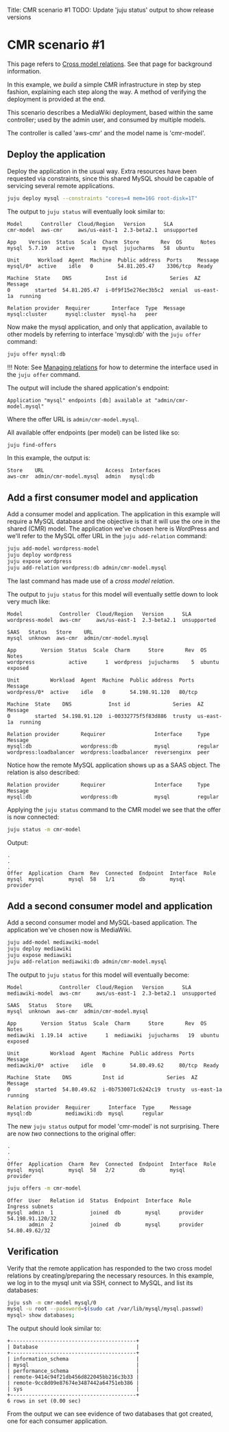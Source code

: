 Title: CMR scenario #1
TODO:  Update 'juju status' output to show release versions

# CMR scenario #1

This page refers to [Cross model relations][models-cmr]. See that page for
background information.

In this example, we *build* a simple CMR infrastructure in step by step
fashion, explaining each step along the way. A method of verifying the
deployment is provided at the end.

This scenario describes a MediaWiki deployment, based within the same
controller; used by the admin user, and consumed by multiple models.

The controller is called 'aws-cmr' and the model name is 'cmr-model'.

## Deploy the application

Deploy the application in the usual way. Extra resources have been requested
via constraints, since this shared MySQL should be capable of servicing several
remote applications.

```bash
juju deploy mysql --constraints "cores=4 mem=16G root-disk=1T"
```

The output to `juju status` will eventually look similar to:

```no-highlight
Model      Controller  Cloud/Region   Version      SLA
cmr-model  aws-cmr     aws/us-east-1  2.3-beta2.1  unsupported

App    Version  Status  Scale  Charm  Store       Rev  OS      Notes
mysql  5.7.19   active      1  mysql  jujucharms   58  ubuntu

Unit      Workload  Agent  Machine  Public address  Ports     Message
mysql/0*  active    idle   0        54.81.205.47    3306/tcp  Ready

Machine  State    DNS           Inst id              Series  AZ          Message
0        started  54.81.205.47  i-0f9f15e276ec3b5c2  xenial  us-east-1a  running

Relation provider  Requirer       Interface  Type  Message
mysql:cluster      mysql:cluster  mysql-ha   peer
```

Now make the mysql application, and only that application, available to other
models by referring to interface 'mysql:db' with the `juju offer` command:

```bash
juju offer mysql:db
```

!!! Note:
    See [Managing relations][charms-relations] for how to determine the
    interface used in the `juju offer` command.

The output will include the shared application's endpoint:

```no-highlight
Application "mysql" endpoints [db] available at "admin/cmr-model.mysql"
```

Where the offer URL is `admin/cmr-model.mysql`.

All available offer endpoints (per model) can be listed like so:

```bash
juju find-offers
```

In this example, the output is:

```no-highlight
Store    URL                    Access  Interfaces
aws-cmr  admin/cmr-model.mysql  admin   mysql:db
```

## Add a first consumer model and application

Add a consumer model and application. The application in this example will
require a MySQL database and the objective is that it will use the one in the
shared (CMR) model. The application we've chosen here is WordPress and we'll
refer to the MySQL offer URL in the `juju add-relation` command:

```bash
juju add-model wordpress-model
juju deploy wordpress
juju expose wordpress
juju add-relation wordpress:db admin/cmr-model.mysql
```

The last command has made use of a *cross model relation*.

The output to `juju status` for this model will eventually settle down to look
very much like:

```no-highlight
Model            Controller  Cloud/Region   Version      SLA
wordpress-model  aws-cmr     aws/us-east-1  2.3-beta2.1  unsupported

SAAS   Status   Store    URL
mysql  unknown  aws-cmr  admin/cmr-model.mysql

App        Version  Status  Scale  Charm      Store       Rev  OS      Notes
wordpress           active      1  wordpress  jujucharms    5  ubuntu  exposed

Unit          Workload  Agent  Machine  Public address  Ports   Message
wordpress/0*  active    idle   0        54.198.91.120   80/tcp

Machine  State    DNS            Inst id              Series  AZ          Message
0        started  54.198.91.120  i-00332775f5f83d886  trusty  us-east-1a  running

Relation provider       Requirer                Interface     Type     Message
mysql:db                wordpress:db            mysql         regular
wordpress:loadbalancer  wordpress:loadbalancer  reversenginx  peer
```

Notice how the remote MySQL application shows up as a SAAS object. The
relation is also described:

```no-highlight
Relation provider       Requirer                Interface     Type     Message
mysql:db                wordpress:db            mysql         regular
```

Applying the `juju status` command to the CMR model we see that the offer is
now connected:

```bash
juju status -m cmr-model
```

Output:

```no-highlight
.
.
.
Offer  Application  Charm  Rev  Connected  Endpoint  Interface  Role
mysql  mysql        mysql  58   1/1        db        mysql      provider
```

## Add a second consumer model and application

Add a second consumer model and MySQL-based application. The application we've
chosen now is MediaWiki.

```bash
juju add-model mediawiki-model
juju deploy mediawiki
juju expose mediawiki
juju add-relation mediawiki:db admin/cmr-model.mysql
```

The output to `juju status` for this model will eventually become:

```no-highlight
Model            Controller  Cloud/Region   Version      SLA
mediawiki-model  aws-cmr     aws/us-east-1  2.3-beta2.1  unsupported

SAAS   Status   Store    URL
mysql  unknown  aws-cmr  admin/cmr-model.mysql

App        Version  Status  Scale  Charm      Store       Rev  OS      Notes
mediawiki  1.19.14  active      1  mediawiki  jujucharms   19  ubuntu  exposed

Unit          Workload  Agent  Machine  Public address  Ports   Message
mediawiki/0*  active    idle   0        54.80.49.62     80/tcp  Ready

Machine  State    DNS          Inst id              Series  AZ          Message
0        started  54.80.49.62  i-0b7530071c6242c19  trusty  us-east-1a  running

Relation provider  Requirer      Interface  Type     Message
mysql:db           mediawiki:db  mysql      regular
```

The new `juju status` output for model 'cmr-model' is not surprising. There are
now *two* connections to the original offer:

```no-highlight
.
.
.
Offer  Application  Charm  Rev  Connected  Endpoint  Interface  Role
mysql  mysql        mysql  58   2/2        db        mysql      provider
```

```bash
juju offers -m cmr-model
```

```no-highlight
Offer  User   Relation id  Status  Endpoint  Interface  Role      Ingress subnets
mysql  admin  1            joined  db        mysql      provider  54.198.91.120/32
       admin  2            joined  db        mysql      provider  54.80.49.62/32
```

## Verification

Verify that the remote application has responded to the two cross model
relations by creating/preparing the necessary resources. In this example, we
log in to the mysql unit via SSH, connect to MySQL, and list its databases:

```bash
juju ssh -m cmr-model mysql/0
mysql -u root --password=$(sudo cat /var/lib/mysql/mysql.passwd)
mysql> show databases;
```

The output should look similar to:

```no-highlight
+-----------------------------------------+
| Database                                |
+-----------------------------------------+
| information_schema                      |
| mysql                                   |
| performance_schema                      |
| remote-9414c94f21db456d822045bb216c3b33 |
| remote-9cc8d09e87674e3487442a64751eb386 |
| sys                                     |
+-----------------------------------------+
6 rows in set (0.00 sec)
```

From the output we can see evidence of two databases that got created, one for
each consumer application.


<!-- LINKS -->

[models-cmr]: ./models-cmr.html
[charms-relations]: ./charms-relations.html
